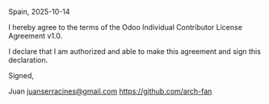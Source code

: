 Spain, 2025-10-14

I hereby agree to the terms of the Odoo Individual Contributor License
Agreement v1.0.

I declare that I am authorized and able to make this agreement and sign this
declaration.

Signed,

Juan juanserracines@gmail.com https://github.com/arch-fan
